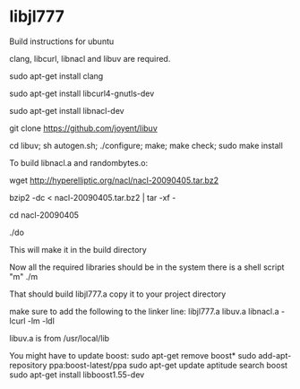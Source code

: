 libjl777
========

Build instructions for ubuntu

clang, libcurl, libnacl and libuv are required.

sudo apt-get install clang

sudo apt-get install libcurl4-gnutls-dev

sudo apt-get install libnacl-dev

git clone https://github.com/joyent/libuv

cd libuv; sh autogen.sh; ./configure; make; make check; sudo make install

To build libnacl.a and randombytes.o:

wget http://hyperelliptic.org/nacl/nacl-20090405.tar.bz2

bzip2 -dc < nacl-20090405.tar.bz2 | tar -xf -

cd nacl-20090405

./do 

This will make it in the build directory
 

Now all the required libraries should be in the system
there is a shell script "m"
./m

That should build libjl777.a
copy it to your project directory

make sure to add the following to the linker line: libjl777.a libuv.a libnacl.a -lcurl -lm -ldl 

libuv.a is from /usr/local/lib


You might have to update boost:
sudo apt-get remove boost*
sudo add-apt-repository ppa:boost-latest/ppa
sudo apt-get update
aptitude search boost
sudo apt-get install libboost1.55-dev
